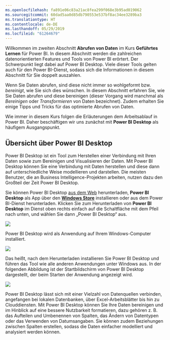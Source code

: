 ```yaml
---
ms.openlocfilehash: fa891e06c83a21ac8fea299f068e3b95ad019062
ms.sourcegitcommit: 60dad5aa0d85db790553e537bf8ac34ee3289ba3
ms.translationtype: HT
ms.contentlocale: de-DE
ms.lasthandoff: 05/29/2019
ms.locfileid: "61264679"
---
```

Willkommen im zweiten Abschnitt **Abrufen von Daten** im Kurs **Geführtes Lernen** für Power BI. In diesem Abschnitt werden die zahlreichen datenorientierten Features und Tools von Power BI erörtert. Der Schwerpunkt liegt dabei auf Power BI Desktop. Viele dieser Tools gelten auch für den Power BI-Dienst, sodass sich die Informationen in diesem Abschnitt für Sie doppelt auszahlen.

Wenn Sie Daten abrufen, sind diese nicht immer so wohlgeformt bzw. *bereinigt*, wie Sie sich dies wünschen. In diesem Abschnitt erfahren Sie, wie Sie Daten abrufen und diese bereinigen (dieser Vorgang wird manchmal als *Bereinigen* oder *Transformieren* von Daten bezeichnet). Zudem erhalten Sie einige Tipps und Tricks für das optimierte Abrufen von Daten.

Wie immer in diesem Kurs folgen die Erläuterungen dem Arbeitsablauf in Power BI. Daher beschäftigen wir uns zunächst mit **Power BI Desktop** als häufigem Ausgangspunkt.

## <a name="an-overview-of-power-bi-desktop"></a>Übersicht über Power BI Desktop
Power BI Desktop ist ein Tool zum Herstellen einer Verbindung mit Ihren Daten sowie zum Bereinigen und Visualisieren der Daten. Mit Power BI Desktop können Sie eine Verbindung mit Daten herstellen und diese dann auf unterschiedliche Weise modellieren und darstellen. Die meisten Benutzer, die an Business Intelligence-Projekten arbeiten, nutzen dazu den Großteil der Zeit Power BI Desktop.

Sie können Power BI Desktop [aus dem Web](http://go.microsoft.com/fwlink/?LinkID=521662) herunterladen, **Power BI Desktop** als App über den [**Windows Store**](http://aka.ms/pbidesktopstore) installieren oder aus dem Power BI-Dienst herunterladen. Klicken Sie zum Herunterladen von **Power BI Desktop** im Dienst oben rechts einfach auf die Schaltfläche mit dem Pfeil nach unten, und wählen Sie dann „Power BI Desktop“ aus.

![](media/1-1-overview-of-power-bi-desktop/1-1_1.png)

Power BI Desktop wird als Anwendung auf Ihrem Windows-Computer installiert.

![](media/1-1-overview-of-power-bi-desktop/1-1_2.png)

Das heißt, nach dem Herunterladen installieren Sie Power BI Desktop und führen das Tool wie alle anderen Anwendungen unter Windows aus. In der folgenden Abbildung ist der Startbildschirm von Power BI Desktop dargestellt, der beim Starten der Anwendung angezeigt wird.

![](media/1-1-overview-of-power-bi-desktop/1-1_3.png)

Power BI Desktop lässt sich mit einer Vielzahl von Datenquellen verbinden, angefangen bei lokalen Datenbanken, über Excel-Arbeitsblätter bis hin zu Clouddiensten. Mit Power BI Desktop können Sie Ihre Daten bereinigen und im Hinblick auf eine bessere Nutzbarkeit formatieren, dazu gehören z. B. das Aufteilen und Umbenennen von Spalten, das Ändern von Datentypen oder das Verwenden von Datumsangaben. Sie können zudem Beziehungen zwischen Spalten erstellen, sodass die Daten einfacher modelliert und analysiert werden können.

